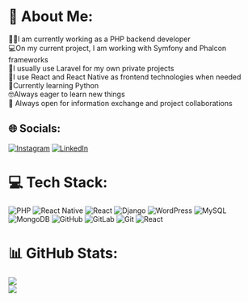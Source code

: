 # 💫 About Me:
🧑‍💻I am currently working as a PHP backend developer<br>💻On my current project, I am working with Symfony and Phalcon frameworks<br>🔭I usually use Laravel for my own private projects<br>🦋I use React and React Native as frontend technologies when needed<br>🐍Currently learning Python<br>🤓Always eager to learn new things<br>👐 Always open for information exchange and project collaborations


## 🌐 Socials:
[![Instagram](https://img.shields.io/badge/Instagram-%23E4405F.svg?logo=Instagram&logoColor=white)](https://instagram.com/hazir_nurkovic) [![LinkedIn](https://img.shields.io/badge/LinkedIn-%230077B5.svg?logo=linkedin&logoColor=white)](https://www.linkedin.com/in/hazir-nurkovic-3aa543177/) 

# 💻 Tech Stack:
![PHP](https://img.shields.io/badge/php-%23777BB4.svg?style=for-the-badge&logo=php&logoColor=white) ![React Native](https://img.shields.io/badge/react_native-%2320232a.svg?style=for-the-badge&logo=react&logoColor=%2361DAFB) ![React](https://img.shields.io/badge/react-%2320232a.svg?style=for-the-badge&logo=react&logoColor=%2361DAFB) ![Django](https://img.shields.io/badge/django-%23092E20.svg?style=for-the-badge&logo=django&logoColor=white) ![WordPress](https://img.shields.io/badge/WordPress-%23117AC9.svg?style=for-the-badge&logo=WordPress&logoColor=white) ![MySQL](https://img.shields.io/badge/mysql-4479A1.svg?style=for-the-badge&logo=mysql&logoColor=white) ![MongoDB](https://img.shields.io/badge/MongoDB-%234ea94b.svg?style=for-the-badge&logo=mongodb&logoColor=white) ![GitHub](https://img.shields.io/badge/github-%23121011.svg?style=for-the-badge&logo=github&logoColor=white) ![GitLab](https://img.shields.io/badge/gitlab-%23181717.svg?style=for-the-badge&logo=gitlab&logoColor=white) ![Git](https://img.shields.io/badge/git-%23F05033.svg?style=for-the-badge&logo=git&logoColor=white) ![React](https://img.shields.io/badge/react-%2320232a.svg?style=for-the-badge&logo=react&logoColor=%2361DAFB)
# 📊 GitHub Stats:
![](https://github-readme-stats.vercel.app/api?username=hazirnurkovic&theme=dark&hide_border=false&include_all_commits=false&count_private=true)<br/>
![](https://github-readme-streak-stats.herokuapp.com/?user=hazirnurkovic&theme=dark&hide_border=false)<br/>

<!-- Proudly created with GPRM ( https://gprm.itsvg.in ) -->
